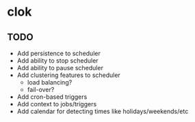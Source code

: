 # clok

## TODO

- Add persistence to scheduler
- Add ability to stop scheduler
- Add ability to pause scheduler
- Add clustering features to scheduler
	- load balancing?
	- fail-over?
- Add cron-based triggers
- Add context to jobs/triggers
- Add calendar for detecting times like holidays/weekends/etc

